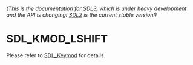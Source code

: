 ###### (This is the documentation for SDL3, which is under heavy development and the API is changing! [SDL2](https://wiki.libsdl.org/SDL2/) is the current stable version!)
# SDL_KMOD_LSHIFT

Please refer to [SDL_Keymod](SDL_Keymod) for details.

